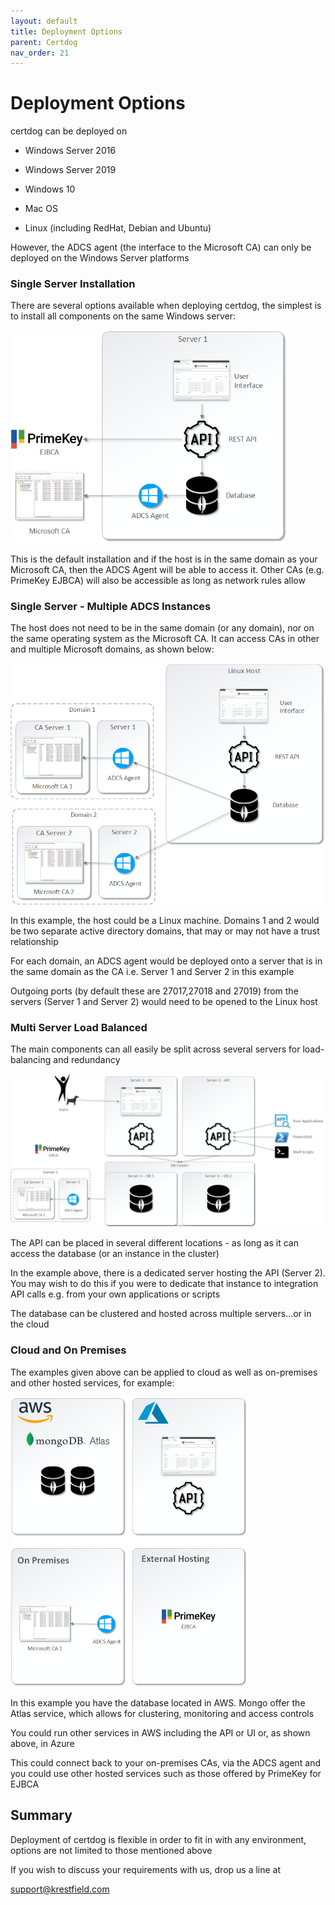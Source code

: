 ```yaml
---
layout: default
title: Deployment Options
parent: Certdog
nav_order: 21
---
```

# Deployment Options



certdog can be deployed on

* Windows Server 2016

* Windows Server 2019
* Windows 10

* Mac OS

* Linux (including RedHat, Debian and Ubuntu)

However, the ADCS agent (the interface to the Microsoft CA) can only be deployed on the Windows Server platforms



### Single Server Installation

There are several options available when deploying certdog, the simplest is to install all components on the same Windows server:

<img src=".\images\deployment1.png" alt="image-20210226152239356" style="zoom:67%;" />



This is the default installation and if the host is in the same domain as your Microsoft CA, then the ADCS Agent will be able to access it. Other CAs (e.g. PrimeKey EJBCA) will also be accessible as long as network rules allow  



### Single Server - Multiple ADCS Instances

The host does not need to be in the same domain (or any domain), nor on the same operating system as the Microsoft CA.  It can access CAs in other and multiple Microsoft domains, as shown below:

<img src=".\images\deployment2.png" alt="image-20210226154741211" style="zoom:67%;" />

In this example, the host could be a Linux machine.  Domains 1 and 2 would be two separate active directory domains, that may or may not have a trust relationship

For each domain, an ADCS agent would be deployed onto a server that is in the same domain as the CA i.e. Server 1 and Server 2 in this example 

Outgoing ports (by default these are 27017,27018 and 27019) from the servers (Server 1 and Server 2) would need to be opened to the Linux host



### Multi Server Load Balanced

The main components can all easily be split across several servers for load-balancing and redundancy

![image-20210226160951017](.\images\deployment3.png)

The API can be placed in several different locations - as long as it can access the database (or an instance in the cluster)

In the example above, there is a dedicated server hosting the API (Server 2). You may wish to do this if you were to dedicate that instance to integration API calls e.g. from your own applications or scripts

The database can be clustered and hosted across multiple servers...or in the cloud



### Cloud and On Premises

The examples given above can be applied to cloud as well as on-premises and other hosted services, for example:

<img src=".\images\deployment4.png" alt="image-20210226171252202" style="zoom: 50%;" />

In this example you have the database located in AWS. Mongo offer the Atlas service, which allows for clustering, monitoring and access controls

You could run other services in AWS  including the API or UI or, as shown above, in Azure  

This could connect back to your on-premises CAs, via the ADCS agent and you could use other hosted services such as those offered by PrimeKey for EJBCA



## Summary

Deployment of certdog is flexible in order to fit in with any environment, options are not limited to those mentioned above  

If you wish to discuss your requirements with us, drop us a line at 

[support@krestfield.com](mailto:support@krestfield.com)

